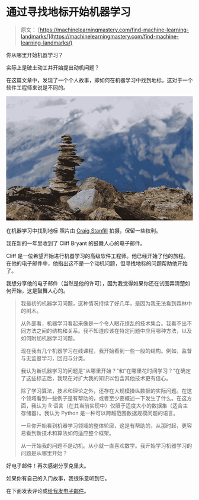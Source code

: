 # 通过寻找地标开始机器学习

> 原文： [https://machinelearningmastery.com/find-machine-learning-landmarks/](https://machinelearningmastery.com/find-machine-learning-landmarks/)

你从哪里开始机器学习？

实际上是破土动工并开始提出动机问题？

在这篇文章中，发现了一个个人故事，即如何在机器学习中找到地标，这对于一个软件工程师来说是不同的。

![Find The Landmarks in Machine Learning](img/1629e72c804fd8c5d898d0317da5f286.jpg)

在机器学习中找到地标
照片由 [Craig Stanfill](https://www.flickr.com/photos/photo_fiend/7925660222) 拍摄，保留一些权利。

我在新的一年里收到了 Cliff Bryant 的鼓舞人心的电子邮件。

Cliff 是一位希望开始进行机器学习的高级软件工程师。他已经开始了他的旅程。在他的电子邮件中，他指出这不是一个动机问题，但寻找地标的问题帮助他开始了。

我想分享他的电子邮件（当然是他的许可），因为我觉得如果你还在试图弄清楚如何开始，这是鼓舞人心的。

> 我最初的机器学习问题，这种情况持续了好几年，是因为我无法看到森林中的树木。
> 
> 从外部看，机器学习看起来像是一个令人眼花缭乱的技术集合。我看不出不同方法之间的结构和关系。我不知道应该在特定问题中应用哪种方法，以及如何附加机器学习问题。
> 
> 现在我有几个机器学习在线课程，我开始看到一些一般的结构。例如，监督与无监督学习，回归与分类。
> 
> 我认为新机器学习的问题是“从哪里开始？”和“在哪里花时间学习？”在确定了这些标志后，我现在对扩大我的知识以包含其他技术更有信心。
> 
> 除了学习算法，技术和理论之外，还存在大规模操纵数据的实际问题。在这个领域看到一些例子是有帮助的，或者至少要概述一下发生了什么。在这方面，我认为 R 语言（在其当前实现中）仅限于适度大小的数据集（适合主存储器）。我认为 Python 是一种可以跨越范围数据规模问题的语言。
> 
> 一旦你开始看到机器学习领域的整体轮廓，这是有帮助的，从那时起，更容易看到新技术和算法如何适应整个框架。
> 
> 从一开始我的问题不是动机。从小就一直喜欢数学。我开始学习机器学习的问题是从哪里开始？

好电子邮件！再次感谢分享克里夫。

如果你有自己的入门故事，我很乐意听到它。

在下面发表评论或[给我发电子邮件](http://machinelearningmastery.com/contact/)。